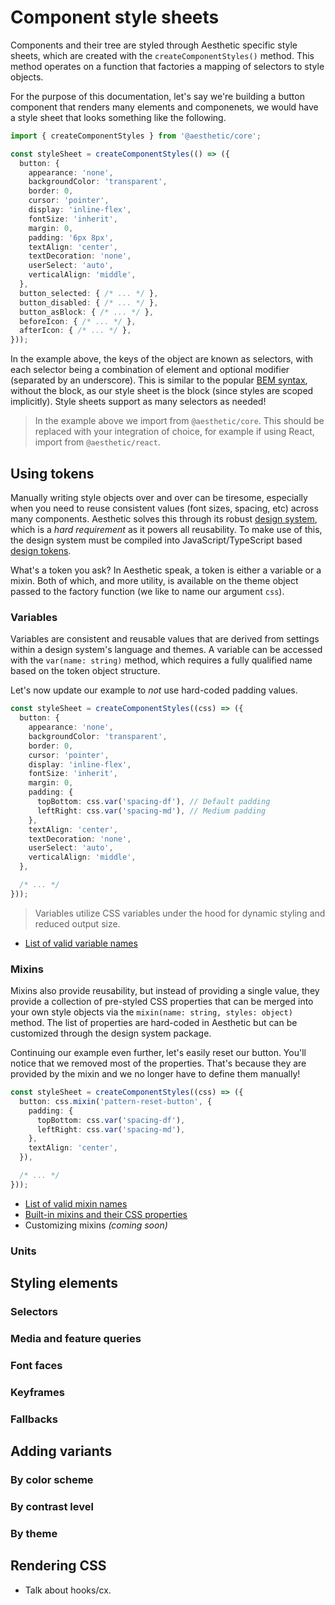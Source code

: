 # Component style sheets

Components and their tree are styled through Aesthetic specific style sheets, which are created with
the `createComponentStyles()` method. This method operates on a function that factories a mapping of
selectors to style objects.

For the purpose of this documentation, let's say we're building a button component that renders many
elements and componenets, we would have a style sheet that looks something like the following.

<!-- prettier-ignore -->
```ts
import { createComponentStyles } from '@aesthetic/core';

const styleSheet = createComponentStyles(() => ({
  button: {
    appearance: 'none',
    backgroundColor: 'transparent',
    border: 0,
    cursor: 'pointer',
    display: 'inline-flex',
    fontSize: 'inherit',
    margin: 0,
    padding: '6px 8px',
    textAlign: 'center',
    textDecoration: 'none',
    userSelect: 'auto',
    verticalAlign: 'middle',
  },
  button_selected: { /* ... */ },
  button_disabled: { /* ... */ },
  button_asBlock: { /* ... */ },
  beforeIcon: { /* ... */ },
  afterIcon: { /* ... */ },
}));
```

In the example above, the keys of the object are known as selectors, with each selector being a
combination of element and optional modifier (separated by an underscore). This is similar to the
popular [BEM syntax](http://getbem.com/naming/), without the block, as our style sheet is the block
(since styles are scoped implicitly). Style sheets support as many selectors as needed!

> In the example above we import from `@aesthetic/core`. This should be replaced with your
> integration of choice, for example if using React, import from `@aesthetic/react`.

## Using tokens

Manually writing style objects over and over can be tiresome, especially when you need to reuse
consistent values (font sizes, spacing, etc) across many components. Aesthetic solves this through
its robust [design system](../design/about.md), which is a _hard requirement_ as it powers all
reusability. To make use of this, the design system must be compiled into JavaScript/TypeScript
based [design tokens](../tokens/about.md).

What's a token you ask? In Aesthetic speak, a token is either a variable or a mixin. Both of which,
and more utility, is available on the theme object passed to the factory function (we like to name
our argument `css`).

### Variables

Variables are consistent and reusable values that are derived from settings within a design system's
language and themes. A variable can be accessed with the `var(name: string)` method, which requires
a fully qualified name based on the token object structure.

Let's now update our example to _not_ use hard-coded padding values.

```ts
const styleSheet = createComponentStyles((css) => ({
  button: {
    appearance: 'none',
    backgroundColor: 'transparent',
    border: 0,
    cursor: 'pointer',
    display: 'inline-flex',
    fontSize: 'inherit',
    margin: 0,
    padding: {
      topBottom: css.var('spacing-df'), // Default padding
      leftRight: css.var('spacing-md'), // Medium padding
    },
    textAlign: 'center',
    textDecoration: 'none',
    userSelect: 'auto',
    verticalAlign: 'middle',
  },

  /* ... */
}));
```

> Variables utilize CSS variables under the hood for dynamic styling and reduced output size.

- [List of valid variable names](https://github.com/aesthetic-suite/framework/blob/master/packages/system/src/types.ts#L442)

### Mixins

Mixins also provide reusability, but instead of providing a single value, they provide a collection
of pre-styled CSS properties that can be merged into your own style objects via the
`mixin(name: string, styles: object)` method. The list of properties are hard-coded in Aesthetic but
can be customized through the design system package.

Continuing our example even further, let's easily reset our button. You'll notice that we removed
most of the properties. That's because they are provided by the mixin and we no longer have to
define them manually!

```ts
const styleSheet = createComponentStyles((css) => ({
  button: css.mixin('pattern-reset-button', {
    padding: {
      topBottom: css.var('spacing-df'),
      leftRight: css.var('spacing-md'),
    },
    textAlign: 'center',
  }),

  /* ... */
}));
```

- [List of valid mixin names](https://github.com/aesthetic-suite/framework/blob/master/packages/system/src/types.ts#L494)
- [Built-in mixins and their CSS properties](https://github.com/aesthetic-suite/framework/tree/master/packages/system/src/mixins)
- Customizing mixins _(coming soon)_

### Units

## Styling elements

### Selectors

### Media and feature queries

### Font faces

### Keyframes

### Fallbacks

## Adding variants

### By color scheme

### By contrast level

### By theme

## Rendering CSS

- Talk about hooks/cx.
